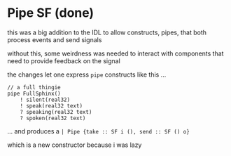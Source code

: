 

# Pipe SF (done)

this was a big addition to the IDL to allow constructs, pipes, that both process events and send signals

without this, some weirdness was needed to interact with components that need to provide feedback on the signal

the changes let one express `pipe` constructs like this ...

```
// a full thingie
pipe FullSphinx()
	! silent(real32)
	! speak(real32 text)
	? speaking(real32 text)
	? spoken(real32 text)
```

... and produces a `| Pipe {take :: SF i (), send :: SF () o}`

which is a new constructor because i was lazy
